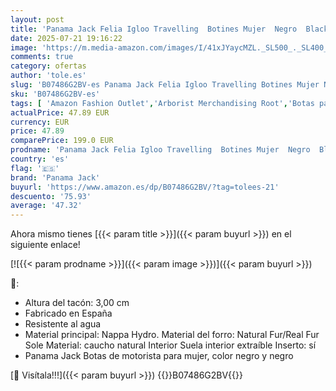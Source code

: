```yaml
---
layout: post
title: 'Panama Jack Felia Igloo Travelling  Botines Mujer  Negro  Black B2   37 EU'
date: 2025-07-21 19:16:22
image: 'https://m.media-amazon.com/images/I/41xJYaycMZL._SL500_._SL400_.jpg'
comments: true
category: ofertas
author: 'tole.es'
slug: 'B07486G2BV-es Panama Jack Felia Igloo Travelling Botines Mujer Negro...'
sku: 'B07486G2BV-es'
tags: [ 'Amazon Fashion Outlet','Arborist Merchandising Root','Botas para mujer','CML-Fashion','Descuentos Moda','Fashion Women','Fashion Womens Footwear','Footwear','Influencer Favourites','Moda','Moda Mujer','Self Service','Special Features Stores','Top Brands Fashion Selection','Top Brands Fashion Women','Top Brands Fashion Womens Footwear','Top brands','Womens Fashion','Womens Shoes','Zapatos para mujer','botines','c8538d25-3af9-48d3-aeff-5f3ce5572a36_0','c8538d25-3af9-48d3-aeff-5f3ce5572a36_2101','c8538d25-3af9-48d3-aeff-5f3ce5572a36_2801','c8538d25-3af9-48d3-aeff-5f3ce5572a36_3901','c8538d25-3af9-48d3-aeff-5f3ce5572a36_4401','c8538d25-3af9-48d3-aeff-5f3ce5572a36_5001','c8538d25-3af9-48d3-aeff-5f3ce5572a36_5401','c8538d25-3af9-48d3-aeff-5f3ce5572a36_601','panama jack','top brands_shoes','🇪🇸', ]
actualPrice: 47.89 EUR
currency: EUR
price: 47.89
comparePrice: 199.0 EUR
prodname: 'Panama Jack Felia Igloo Travelling  Botines Mujer  Negro  Black B2   37 EU'
country: 'es'
flag: '🇪🇸'
brand: 'Panama Jack'
buyurl: 'https://www.amazon.es/dp/B07486G2BV/?tag=tolees-21'
descuento: '75.93'
average: '47.32'
---
```


Ahora mismo tienes [{{< param title >}}]({{< param buyurl >}}) en el siguiente enlace!

[![{{< param prodname >}}]({{< param image >}})]({{< param buyurl >}})

🔎:

- Altura del tacón: 3,00 cm
- Fabricado en España
- Resistente al agua
- Material principal: Nappa Hydro. Material del forro: Natural Fur/Real Fur Sole Material: caucho natural Interior Suela interior extraíble Inserto: sí
- Panama Jack Botas de motorista para mujer, color negro y negro

[🛒 Visítala!!!]({{< param buyurl >}})
{{<world>}}B07486G2BV{{</world>}}
